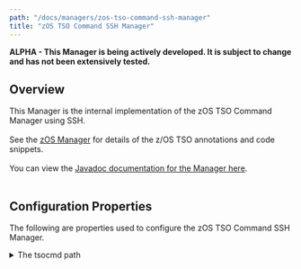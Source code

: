 ```yaml
---
path: "/docs/managers/zos-tso-command-ssh-manager"
title: "zOS TSO Command SSH Manager"
---
```


**ALPHA - This Manager is being actively developed. It is subject to change and has not been extensively tested.**

## Overview
This Manager is the internal implementation of the zOS TSO Command Manager using SSH. <br><br> See the <a href="/docs/managers/zos-manager">zOS Manager</a> for details of the z/OS TSO annotations and  code snippets.<br><br> You can view the <a href="https://javadoc.galasa.dev/dev/galasa/zostso/package-summary.html">Javadoc  documentation for the Manager here</a>. <br><br>





## Configuration Properties

The following are properties used to configure the zOS TSO Command SSH Manager.
 
<details>
<summary>The tsocmd path</summary>

| Property: | The tsocmd path |
| --------------------------------------- | :------------------------------------- |
| Name: | zostsocommand.[imageid].tsocmd.command.path |
| Description: | The path to the tsocmd command |
| Required:  | No |
| Default value: | tsocmd |
| Valid values: | A valid PATH environment variable or a full path name |
| Examples: | <code>zostsocommand.command.tsocmd.path=tsocmd</code><br> <code>zostsocommand.MFSYSA.tsocmd.command.path=/tools/tsocmd</code> |

</details>
